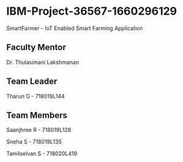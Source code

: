 # IBM-Project-36567-1660296129
SmartFarmer - IoT Enabled Smart Farming Application

## Faculty Mentor
Dr. Thulasimani Lakshmanan

## Team Leader
Tharun G - 718019L144

## Team Members
Saanjhree R - 718019L128

Sneha S - 718019L135

Tamilselvan S - 718020L419
